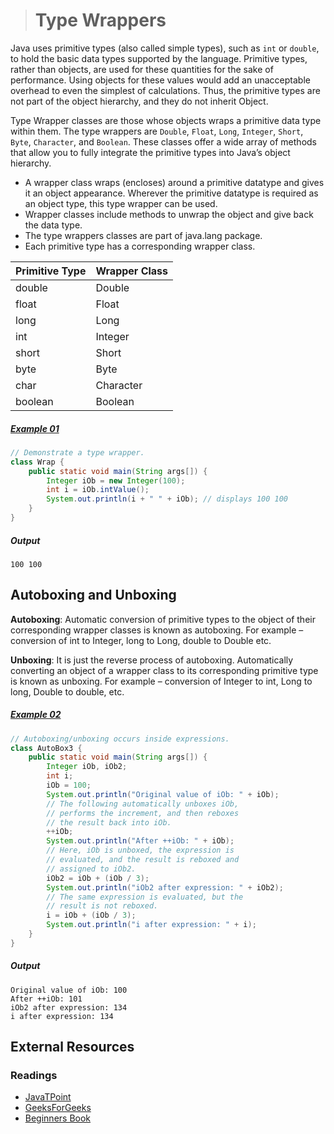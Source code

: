 ># Type Wrappers

Java uses primitive types (also called simple types), such as `int` or `double`, to hold the basic data types supported by the language. Primitive types, rather than objects, are used for these quantities for the sake of performance. Using objects for these values would add an unacceptable overhead to even the simplest of calculations. Thus, the primitive types are not part of the object hierarchy, and they do not inherit Object.

Type Wrapper classes are those whose objects wraps a primitive data type within them. The type wrappers are `Double`, `Float`, `Long`, `Integer`, `Short`, `Byte`, `Character`, and `Boolean`. These classes offer a wide array of methods that allow you to fully integrate the primitive types into Java’s object hierarchy.

* A wrapper class wraps (encloses) around a primitive datatype and gives it an object appearance. Wherever the primitive datatype is required as an object type, this type wrapper can be used.
* Wrapper classes include methods to unwrap the object and give back the data type.
* The type wrappers classes are part of java.lang package.
* Each primitive type has a corresponding wrapper class.

|Primitive Type|Wrapper Class|
|---|---|
|double|Double|
|float|Float|
|long|Long|
|int|Integer|
|short|Short|
|byte|Byte|
|char|Character|
|boolean|Boolean|

##### [Example 01](../20-Examples/15-Enumerations-Type-Wrappers-Autoboxing-and-Annotations/02-Type-Wrappers-and-Autoboxing/Example-01/)

```java
// Demonstrate a type wrapper.
class Wrap {
    public static void main(String args[]) {
        Integer iOb = new Integer(100);
        int i = iOb.intValue();
        System.out.println(i + " " + iOb); // displays 100 100
    }
}
```

##### Output

    100 100

## Autoboxing and Unboxing

__Autoboxing__: Automatic conversion of primitive types to the object of their corresponding wrapper classes is known as autoboxing. For example – conversion of int to Integer, long to Long, double to Double etc.

__Unboxing__: It is just the reverse process of autoboxing. Automatically converting an object of a wrapper class to its corresponding primitive type is known as unboxing. For example – conversion of Integer to int, Long to long, Double to double, etc.

##### [Example 02](../20-Examples/15-Enumerations-Type-Wrappers-Autoboxing-and-Annotations/02-Type-Wrappers-and-Autoboxing/Example-02/)

```java
// Autoboxing/unboxing occurs inside expressions.
class AutoBox3 {
    public static void main(String args[]) {
        Integer iOb, iOb2;
        int i;
        iOb = 100;
        System.out.println("Original value of iOb: " + iOb);
        // The following automatically unboxes iOb,
        // performs the increment, and then reboxes
        // the result back into iOb.
        ++iOb;
        System.out.println("After ++iOb: " + iOb);
        // Here, iOb is unboxed, the expression is
        // evaluated, and the result is reboxed and
        // assigned to iOb2.
        iOb2 = iOb + (iOb / 3);
        System.out.println("iOb2 after expression: " + iOb2);
        // The same expression is evaluated, but the
        // result is not reboxed.
        i = iOb + (iOb / 3);
        System.out.println("i after expression: " + i);
    }
}
```

##### Output

    Original value of iOb: 100
    After ++iOb: 101
    iOb2 after expression: 134
    i after expression: 134

## External Resources

### Readings

* [JavaTPoint](https://www.javatpoint.com/wrapper-class-in-java)
* [GeeksForGeeks](https://www.geeksforgeeks.org/wrapper-classes-java/)
* [Beginners Book](https://beginnersbook.com/2017/09/wrapper-class-in-java/)